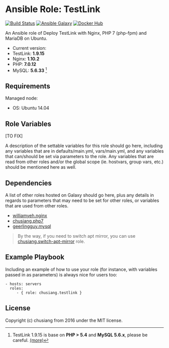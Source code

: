 Ansible Role: TestLink
=========

[![Build Status](https://travis-ci.org/chusiang/testlink.ansible.role.svg?branch=master)](https://travis-ci.org/chusiang/testlink.ansible.role) [![Ansible Galaxy](https://img.shields.io/badge/role-testlink-blue.svg)](https://galaxy.ansible.com/chusiang/testlink/) [![Docker Hub](https://img.shields.io/badge/docker-testlink-blue.svg)](https://hub.docker.com/r/chusiang/testlink/)

An Ansible role of Deploy TestLink with Nginx, PHP 7 (php-fpm) and MariaDB on Ubuntu.

- Current version:
 - TestLink: **1.9.15**
 - Nginx: **1.10.2**
 - PHP: **7.0.12**
 - MySQL: **5.6.33** [^1]

Requirements
------------

Managed node:

- OS: Ubuntu 14.04

Role Variables
--------------

[TO FIX]

A description of the settable variables for this role should go here, including any variables that are in defaults/main.yml, vars/main.yml, and any variables that can/should be set via parameters to the role. Any variables that are read from other roles and/or the global scope (ie. hostvars, group vars, etc.) should be mentioned here as well.

Dependencies
------------

A list of other roles hosted on Galaxy should go here, plus any details in regards to parameters that may need to be set for other roles, or variables that are used from other roles.

- [williamyeh.nginx](https://galaxy.ansible.com/williamyeh/nginx/)
- [chusiang.php7](https://galaxy.ansible.com/chusiang/php7/)
- [geerlingguy.mysql](https://galaxy.ansible.com/geerlingguy/mysql/)

> By the way, if you need to switch apt mirror, you can use [chusiang.switch-apt-mirror](https://galaxy.ansible.com/chusiang/switch-apt-mirror) role.

Example Playbook
----------------

Including an example of how to use your role (for instance, with variables passed in as parameters) is always nice for users too:

    - hosts: servers
      roles:
         - { role: chusiang.testlink }

## License

Copyright (c) chusiang from 2016 under the MIT license.

[^1]: TestLink 1.9.15 is base on **PHP > 5.4** and **MySQL 5.6.x**, please be careful. [(more)](https://github.com/TestLinkOpenSourceTRMS/testlink-code/blob/testlink_1_9/README)